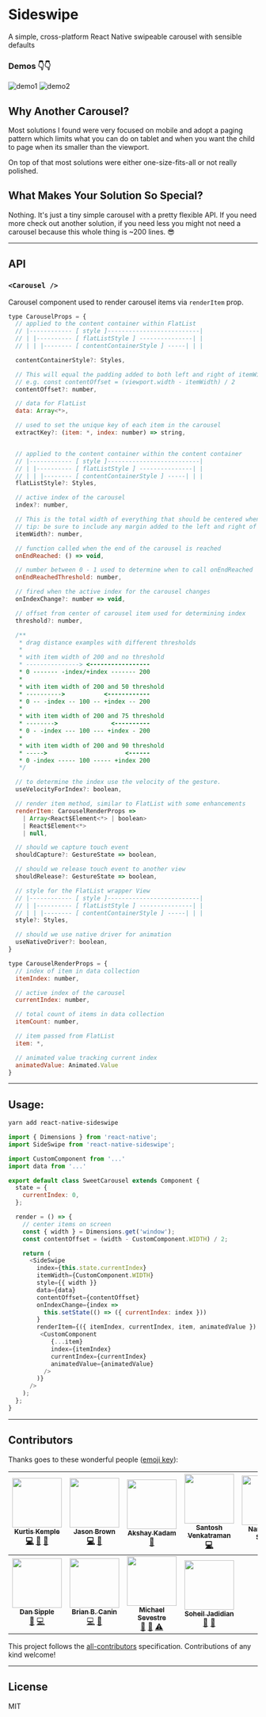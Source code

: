 # Sideswipe
A simple, cross-platform React Native swipeable carousel with sensible defaults
### Demos 👇👇
![demo1](./example-assets/sideswipe.gif)  ![demo2](./example-assets/spaced-tesla.gif)

## Why Another Carousel?
Most solutions I found were very focused on mobile and adopt a paging pattern which limits what you can do on tablet and when you want the child to page when its smaller than the viewport.

On top of that most solutions were either one-size-fits-all or not really polished.

## What Makes Your Solution So Special?
Nothing. It's just a tiny simple carousel with a pretty flexible API. If you need more check out another solution, if you need less you might not need a carousel because this whole thing is ~200 lines. 😎

___

## API

### `<Carousel />`
Carousel component used to render carousel items via `renderItem` prop.

```js
type CarouselProps = {
  // applied to the content container within FlatList
  // |------------ [ style ]--------------------------|
  // | |---------- [ flatListStyle ] ---------------| |
  // | | |-------- [ contentContainerStyle ] -----| | |

  contentContainerStyle?: Styles,

  // This will equal the padding added to both left and right of itemWidth
  // e.g. const contentOffset = (viewport.width - itemWidth) / 2
  contentOffset?: number,

  // data for FlatList
  data: Array<*>,

  // used to set the unique key of each item in the carousel
  extractKey?: (item: *, index: number) => string,


  // applied to the content container within the content container
  // |------------ [ style ]--------------------------|
  // | |---------- [ flatListStyle ] ---------------| |
  // | | |-------- [ contentContainerStyle ] -----| | |
  flatListStyle?: Styles,

  // active index of the carousel
  index?: number,

  // This is the total width of everything that should be centered when in view
  // tip: be sure to include any margin added to the left and right of the item
  itemWidth?: number,

  // function called when the end of the carousel is reached
  onEndReached: () => void,

  // number between 0 - 1 used to determine when to call onEndReached
  onEndReachedThreshold: number,

  // fired when the active index for the carousel changes
  onIndexChange?: number => void,

  // offset from center of carousel item used for determining index
  threshold?: number,

  /**
   * drag distance examples with different thresholds
   *
   * with item width of 200 and no threshold
   * ---------------> <-----------------
   * 0 ------- -index/+index ------- 200
   *
   * with item width of 200 and 50 threshold
   * ---------->           <------------
   * 0 -- -index -- 100 -- +index -- 200
   *
   * with item width of 200 and 75 threshold
   * -------->               <----------
   * 0 - -index --- 100 --- +index - 200
   *
   * with item width of 200 and 90 threshold
   * ----->                      <------
   * 0 -index ----- 100 ----- +index 200
   */

  // to determine the index use the velocity of the gesture.
  useVelocityForIndex?: boolean,

  // render item method, similar to FlatList with some enhancements
  renderItem: CarouselRenderProps =>
    | Array<React$Element<*> | boolean>
    | React$Element<*>
    | null,

  // should we capture touch event
  shouldCapture?: GestureState => boolean,

  // should we release touch event to another view
  shouldRelease?: GestureState => boolean,

  // style for the FlatList wrapper View
  // |------------ [ style ]--------------------------|
  // | |---------- [ flatListStyle ] ---------------| |
  // | | |-------- [ contentContainerStyle ] -----| | |
  style?: Styles,

  // should we use native driver for animation
  useNativeDriver?: boolean,
}
```

```js
type CarouselRenderProps = {
  // index of item in data collection
  itemIndex: number,

  // active index of the carousel
  currentIndex: number,

  // total count of items in data collection
  itemCount: number,

  // item passed from FlatList
  item: *,

  // animated value tracking current index
  animatedValue: Animated.Value
}

```

___

## Usage:

```bash
yarn add react-native-sideswipe
```

```js
import { Dimensions } from 'react-native';
import SideSwipe from 'react-native-sideswipe';

import CustomComponent from '...'
import data from '...'

export default class SweetCarousel extends Component {
  state = {
    currentIndex: 0,
  };

  render = () => {
    // center items on screen
    const { width } = Dimensions.get('window');
    const contentOffset = (width - CustomComponent.WIDTH) / 2;

    return (
      <SideSwipe
        index={this.state.currentIndex}
        itemWidth={CustomComponent.WIDTH}
        style={{ width }}
        data={data}
        contentOffset={contentOffset}
        onIndexChange={index =>
          this.setState(() => ({ currentIndex: index }))
        }
        renderItem={({ itemIndex, currentIndex, item, animatedValue }) => (
         <CustomComponent
            {...item}
            index={itemIndex}
            currentIndex={currentIndex}
            animatedValue={animatedValue}
          />
        )}
      />
    );
  };
}
```

___

## Contributors

Thanks goes to these wonderful people ([emoji key](https://github.com/kentcdodds/all-contributors#emoji-key)):

<!-- ALL-CONTRIBUTORS-LIST:START - Do not remove or modify this section -->
<!-- prettier-ignore -->
| [<img src="https://avatars3.githubusercontent.com/u/3629876?v=4" width="100px;"/><br /><sub><b>Kurtis Kemple</b></sub>](https://twitter.com/kurtiskemple)<br />[💻](https://github.com/kkemple/react-native-sideswipe/commits?author=kkemple "Code") [📖](https://github.com/kkemple/react-native-sideswipe/commits?author=kkemple "Documentation") [📝](#blog-kkemple "Blogposts") | [<img src="https://avatars1.githubusercontent.com/u/1714673?v=4" width="100px;"/><br /><sub><b>Jason Brown</b></sub>](http://browniefed.com)<br />[💻](https://github.com/kkemple/react-native-sideswipe/commits?author=browniefed "Code") [🤔](#ideas-browniefed "Ideas, Planning, & Feedback") | [<img src="https://avatars1.githubusercontent.com/u/16436270?v=4" width="100px;"/><br /><sub><b>Akshay Kadam</b></sub>](https://twitter.com/deadcoder0904)<br />[📖](https://github.com/kkemple/react-native-sideswipe/commits?author=deadcoder0904 "Documentation") | [<img src="https://avatars1.githubusercontent.com/u/4272832?v=4" width="100px;"/><br /><sub><b>Santosh Venkatraman</b></sub>](https://github.com/onstash)<br />[💻](https://github.com/kkemple/react-native-sideswipe/commits?author=onstash "Code") | [<img src="https://avatars3.githubusercontent.com/u/3153663?v=4" width="100px;"/><br /><sub><b>Narendra N Shetty</b></sub>](https://twitter.com/narendra_shetty)<br />[🤔](#ideas-narendrashetty "Ideas, Planning, & Feedback") | [<img src="https://avatars1.githubusercontent.com/u/10658888?v=4" width="100px;"/><br /><sub><b>Zachary Gibson</b></sub>](https://twitter.com/zacharykeith_)<br />[🤔](#ideas-zachgibson "Ideas, Planning, & Feedback") | [<img src="https://avatars1.githubusercontent.com/u/1640318?v=4" width="100px;"/><br /><sub><b>Chris Geirman</b></sub>](http://www.frogquest.com)<br />[🐛](https://github.com/kkemple/react-native-sideswipe/issues?q=author%3Ageirman "Bug reports") [📖](https://github.com/kkemple/react-native-sideswipe/commits?author=geirman "Documentation") [🤔](#ideas-geirman "Ideas, Planning, & Feedback") |
| :---: | :---: | :---: | :---: | :---: | :---: | :---: |
| [<img src="https://avatars3.githubusercontent.com/u/3743054?v=4" width="100px;"/><br /><sub><b>Dan Sipple</b></sub>](https://github.com/sipplified)<br />[🐛](https://github.com/kkemple/react-native-sideswipe/issues?q=author%3Asipplified "Bug reports") [💻](https://github.com/kkemple/react-native-sideswipe/commits?author=sipplified "Code") | [<img src="https://avatars3.githubusercontent.com/u/337798?v=4" width="100px;"/><br /><sub><b>Brian B. Canin</b></sub>](http://www.briancanin.com)<br />[💻](https://github.com/kkemple/react-native-sideswipe/commits?author=cyphire "Code") [👀](#review-cyphire "Reviewed Pull Requests") | [<img src="https://avatars2.githubusercontent.com/u/1041237?v=4" width="100px;"/><br /><sub><b>Michael Sevestre</b></sub>](http://www.design2code.ca)<br />[🐛](https://github.com/kkemple/react-native-sideswipe/issues?q=author%3Amsevestre "Bug reports") [🤔](#ideas-msevestre "Ideas, Planning, & Feedback") [⚠️](https://github.com/kkemple/react-native-sideswipe/commits?author=msevestre "Tests") | [<img src="https://avatars2.githubusercontent.com/u/650099?v=4" width="100px;"/><br /><sub><b>Soheil Jadidian</b></sub>](https://github.com/jadidian)<br />[🐛](https://github.com/kkemple/react-native-sideswipe/issues?q=author%3Ajadidian "Bug reports") [🤔](#ideas-jadidian "Ideas, Planning, & Feedback") |
<!-- ALL-CONTRIBUTORS-LIST:END -->

This project follows the [all-contributors](https://github.com/kentcdodds/all-contributors) specification. Contributions of any kind welcome!

___

## License
MIT

